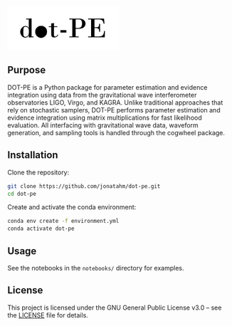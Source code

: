 ![dot-pe logo](dot-pe-logo-white-bg.png)

## Purpose

DOT-PE is a Python package for parameter estimation and evidence integration using data from the gravitational wave interferometer observatories LIGO, Virgo, and KAGRA. Unlike traditional approaches that rely on stochastic samplers, DOT-PE performs parameter estimation and evidence integration using matrix multiplications for fast likelihood evaluation. All interfacing with gravitational wave data, waveform generation, and sampling tools is handled through the cogwheel package.

## Installation

Clone the repository:
```bash
git clone https://github.com/jonatahm/dot-pe.git
cd dot-pe
```

Create and activate the conda environment:
```bash
conda env create -f environment.yml
conda activate dot-pe
```

## Usage

See the notebooks in the `notebooks/` directory for examples.

## License

This project is licensed under the GNU General Public License v3.0 – see the [LICENSE](LICENSE) file for details. 
